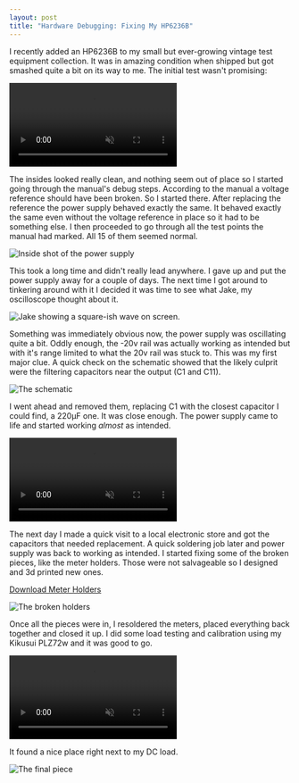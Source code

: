 ```yaml
---
layout: post
title: "Hardware Debugging: Fixing My HP6236B"
---
```


I recently added an HP6236B to my small but ever-growing vintage test equipment
collection. It was in amazing condition when shipped but got smashed quite a bit
on its way to me. The initial test wasn't promising:

<video playsinline muted="muted" autoplay="autoplay" preload="auto" loop="loop">
    <source src="/files/2018-02-14-hardware-debugging-hp6236b/initial%20test.mp4" type="video/mp4">
</video>

The insides looked really clean, and nothing seem out of place so I started
going through the manual's debug steps. According to the manual a voltage
reference should have been broken. So I started there. After replacing the
reference the power supply behaved exactly the same. It behaved exactly the same
even without the voltage reference in place so it had to be something else. I
then proceeded to go through all the test points the manual had marked. All 15
of them seemed normal.

![Inside shot of the power supply](/files/2018-02-14-hardware-debugging-hp6236b/insides.jpg)

This took a long time and didn't really lead anywhere. I gave up and put the
power supply away for a couple of days. The next time I got around to tinkering
around with it I decided it was time to see what Jake, my oscilloscope thought
about it.

![Jake showing a square-ish wave on screen.](/files/2018-02-14-hardware-debugging-hp6236b/oscilloscope.jpg)

Something was immediately obvious now, the power supply was oscillating quite a
bit. Oddly enough, the -20v rail was actually working as intended but with it's
range limited to what the 20v rail was stuck to. This was my first major clue. A
quick check on the schematic showed that the likely culprit were the filtering
capacitors near the output (C1 and C11).

![The schematic](/files/2018-02-14-hardware-debugging-hp6236b/schematic.png)

I went ahead and removed them, replacing C1 with the closest capacitor I could
find, a 220µF one. It was close enough. The power supply came to life and
started working _almost_ as intended.

<video playsinline muted="muted" autoplay="autoplay" preload="auto" loop="loop">
    <source src="/files/2018-02-14-hardware-debugging-hp6236b/initial%20working.mp4" type="video/mp4">
</video>

The next day I made a quick visit to a local electronic store and got the
capacitors that needed replacement. A quick soldering job later and power supply
was back to working as intended. I started fixing some of the broken pieces,
like the meter holders. Those were not salvageable so I designed and 3d printed
new ones.

<script src="https://gumroad.com/js/gumroad.js"></script>
<a class="gumroad-button" href="https://gum.co/eAfVf" target="_blank">Download Meter Holders</a>

![The broken holders](/files/2018-02-14-hardware-debugging-hp6236b/holders.jpg)

Once all the pieces were in, I resoldered the meters, placed everything back
together and closed it up. I did some load testing and calibration using my
Kikusui PLZ72w and it was good to go.

<video playsinline muted="muted" autoplay="autoplay" preload="auto" loop="loop">
    <source src="/files/2018-02-14-hardware-debugging-hp6236b/final%20working.mp4" type="video/mp4">
</video>

It found a nice place right next to my DC load.

![The final piece](/files/2018-02-14-hardware-debugging-hp6236b/final.jpg)
